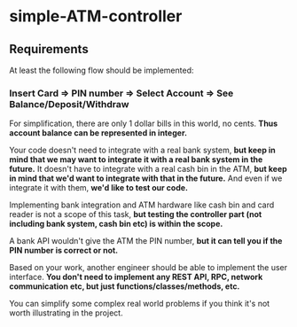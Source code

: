 # simple-ATM-controller


## Requirements
At least the following flow should be implemented:

### Insert Card => PIN number => Select Account => See Balance/Deposit/Withdraw

For simplification, there are only 1 dollar bills in this world, no cents. **Thus account balance can be represented in integer.**

Your code doesn't need to integrate with a real bank system, **but keep in mind that we may want to integrate it with a real bank system in the future.**
It doesn't have to integrate with a real cash bin in the ATM, **but keep in mind that we'd want to integrate with that in the future.**
And even if we integrate it with them, **we'd like to test our code.**

Implementing bank integration and ATM hardware like cash bin and card reader is not a scope of this task, **but testing the controller part (not including bank system, cash bin etc) is within the scope.**

A bank API wouldn't give the ATM the PIN number, **but it can tell you if the PIN number is correct or not.**

Based on your work, another engineer should be able to implement the user interface. **You don't need to implement any REST API, RPC, network communication etc, but just functions/classes/methods, etc.**

You can simplify some complex real world problems if you think it's not worth illustrating in the project.
